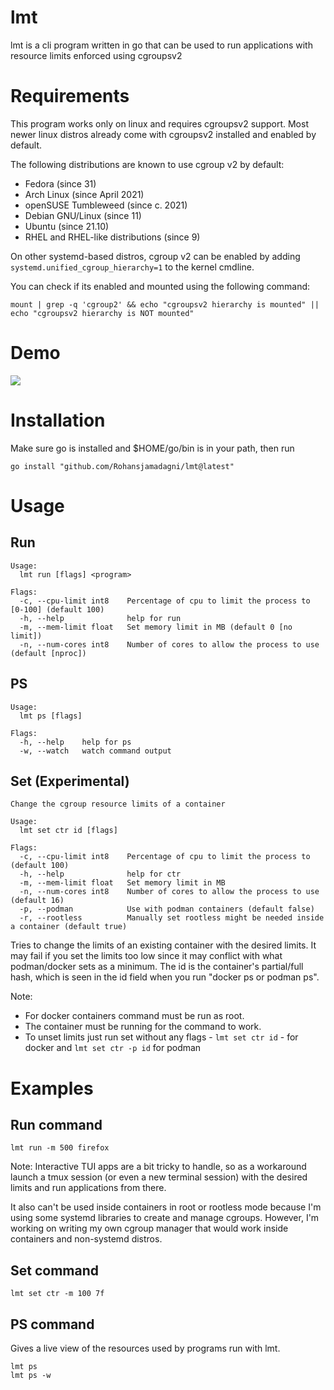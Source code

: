 # lmt
lmt is a cli program written in go that can be used to run applications with resource limits enforced using cgroupsv2 

# Requirements

This program works only on linux and requires cgroupsv2 support. Most newer linux distros already come with cgroupsv2 installed and enabled by default.

The following distributions are known to use cgroup v2 by default:

  - Fedora (since 31)
  - Arch Linux (since April 2021)
  - openSUSE Tumbleweed (since c. 2021)
  - Debian GNU/Linux (since 11)
  - Ubuntu (since 21.10)
  - RHEL and RHEL-like distributions (since 9)

On other systemd-based distros, cgroup v2 can be enabled by adding `systemd.unified_cgroup_hierarchy=1` to the kernel cmdline.

You can check if its enabled and mounted using the following command:
```
mount | grep -q 'cgroup2' && echo "cgroupsv2 hierarchy is mounted" || echo "cgroupsv2 hierarchy is NOT mounted"
```

# Demo
![](https://raw.githubusercontent.com/Rohansjamadagni/lmt/main/lmt-demo-fast.gif)

# Installation
Make sure go is installed and $HOME/go/bin is in your path, then run
```
go install "github.com/Rohansjamadagni/lmt@latest"
```
# Usage

## Run
```
Usage:
  lmt run [flags] <program>

Flags:
  -c, --cpu-limit int8    Percentage of cpu to limit the process to [0-100] (default 100)
  -h, --help              help for run
  -m, --mem-limit float   Set memory limit in MB (default 0 [no limit])
  -n, --num-cores int8    Number of cores to allow the process to use (default [nproc])
```

## PS
``` 
Usage:
  lmt ps [flags]

Flags:
  -h, --help    help for ps
  -w, --watch   watch command output
```

## Set (Experimental)
```
Change the cgroup resource limits of a container

Usage:
  lmt set ctr id [flags]

Flags:
  -c, --cpu-limit int8    Percentage of cpu to limit the process to (default 100)
  -h, --help              help for ctr
  -m, --mem-limit float   Set memory limit in MB
  -n, --num-cores int8    Number of cores to allow the process to use (default 16)
  -p, --podman            Use with podman containers (default false)
  -r, --rootless          Manually set rootless might be needed inside a container (default true)
```

Tries to change the limits of an existing container with the desired limits. It may fail if you set the limits too low since it may conflict with what podman/docker sets as a minimum. The id is the container's partial/full hash, which is seen in the id field when you run "docker ps or podman ps". 

Note:
- For docker containers command must be run as root.
- The container must be running for the command to work.
- To unset limits just run set without any flags -  `lmt set ctr id` - for docker and `lmt set ctr -p id` for podman 

# Examples

## Run command
```
lmt run -m 500 firefox
```
Note: Interactive TUI apps are a bit tricky to handle, so as a workaround launch a tmux session (or even a new terminal session) with the desired limits and run applications from there.

It also can't be used inside containers in root or rootless mode because I'm using some systemd libraries to create and manage cgroups. However, I'm working on writing my own cgroup manager that would work inside containers and non-systemd distros.

## Set command

```
lmt set ctr -m 100 7f
```

## PS command

Gives a live view of the resources used by programs run with lmt.

```
lmt ps
lmt ps -w
```
